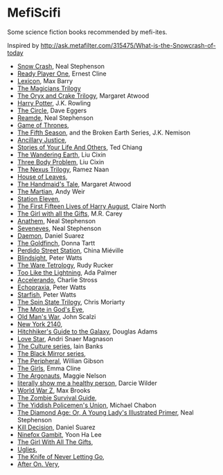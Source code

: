 # MefiScifi
Some science fiction books recommended by mefi-ites.

Inspired by http://ask.metafilter.com/315475/What-is-the-Snowcrash-of-today

- [Snow Crash](), Neal Stephenson
- [Ready Player One](https://www.amazon.com/product-reviews/030788743X), Ernest Cline
- [Lexicon](), Max Barry
- [The Magicians Trilogy]()
- [The Oryx and Crake Trilogy](), Margaret Atwood
- [Harry Potter](), J.K. Rowling
- [The Circle](), Dave Eggers
- [Reamde](), Neal Stephenson
- [Game of Thrones](), 
- [The Fifth Season](), and the Broken Earth Series, J.K. Nemison 
- [Ancillary Justice](), 
- [Stories of Your Life And Others](), Ted Chiang
- [The Wandering Earth](), Liu Cixin
- [Three Body Problem](), Liu Cixin
- [The Nexus Trilogy](), Ramez Naan
- [House of Leaves](), 
- [The Handmaid's Tale](), Margaret Atwood
- [The Martian](), Andy Weir
- [Station Eleven](),
- [The First Fifteen Lives of Harry August](), Claire North
- [The Girl with all the Gifts](), M.R. Carey
- [Anathem](), Neal Stephenson
- [Seveneves](), Neal Stephenson
- [Daemon](), Daniel Suarez
- [The Goldfinch](), Donna Tartt
- [Perdido Street Station](), China Miéville
- [Blindsight](), Peter Watts
- [The Ware Tetrology](), Rudy Rucker
- [Too Like the Lightning](), Ada Palmer
- [Accelerando](), Charlie Stross
- [Echopraxia](), Peter Watts
- [Starfish](), Peter Watts
- [The Spin State Trilogy](), Chris Moriarty
- [The Mote in God's Eye](), 
- [Old Man's War](), John Scalzi
- [New York 2140](),
- [Hitchhiker's Guide to the Galaxy](), Douglas Adams
- [Love Star](), Andri Snaer Magnason
- [The Culture series](), Iain Banks
- [The Black Mirror series](),
- [The Peripheral](), Willian Gibson
- [The Girls](), Emma Cline
- [The Argonauts](), Maggie Nelson
- [literally show me a healthy person](), Darcie Wilder
- [World War Z](), Max Brooks
- [The Zombie Survival Guide](), 
- [The Yiddish Policemen's Union](), Michael Chabon
- [The Diamond Age: Or, A Young Lady's Illustrated Primer](), Neal Stephenson
- [Kill Decision](), Daniel Suarez
- [Ninefox Gambit](), Yoon Ha Lee
- [The Girl With All The Gifts](), 
- [Uglies](), 
- [The Knife of Never Letting Go](), 
- [After On. Very](),
